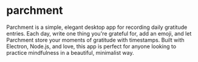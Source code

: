 # parchment
Parchment is a simple, elegant desktop app for recording daily gratitude entries. Each day, write one thing you're grateful for, add an emoji, and let Parchment store your moments of gratitude with timestamps. Built with Electron, Node.js, and love, this app is perfect for anyone looking to practice mindfulness in a beautiful, minimalist way.
